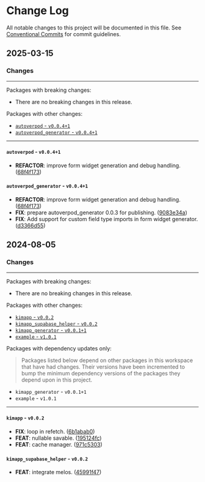 # Change Log

All notable changes to this project will be documented in this file.
See [Conventional Commits](https://conventionalcommits.org) for commit guidelines.

## 2025-03-15

### Changes

---

Packages with breaking changes:

 - There are no breaking changes in this release.

Packages with other changes:

 - [`autoverpod` - `v0.0.4+1`](#autoverpod---v0041)
 - [`autoverpod_generator` - `v0.0.4+1`](#autoverpod_generator---v0041)

---

#### `autoverpod` - `v0.0.4+1`

 - **REFACTOR**: improve form widget generation and debug handling. ([68f4f173](https://github.com/pckimlong/kimapp/commit/68f4f173c56e42fbd96d596bef6601a0af354035))

#### `autoverpod_generator` - `v0.0.4+1`

 - **REFACTOR**: improve form widget generation and debug handling. ([68f4f173](https://github.com/pckimlong/kimapp/commit/68f4f173c56e42fbd96d596bef6601a0af354035))
 - **FIX**: prepare autoverpod_generator 0.0.3 for publishing. ([9083e34a](https://github.com/pckimlong/kimapp/commit/9083e34a7d0ad5a3c2a323dc18fa7992e4240969))
 - **FIX**: Add support for custom field type imports in form widget generator. ([d3366d55](https://github.com/pckimlong/kimapp/commit/d3366d559f0c53437f06585148e10b1baf42232f))


## 2024-08-05

### Changes

---

Packages with breaking changes:

 - There are no breaking changes in this release.

Packages with other changes:

 - [`kimapp` - `v0.0.2`](#kimapp---v002)
 - [`kimapp_supabase_helper` - `v0.0.2`](#kimapp_supabase_helper---v002)
 - [`kimapp_generator` - `v0.0.1+1`](#kimapp_generator---v0011)
 - [`example` - `v1.0.1`](#example---v101)

Packages with dependency updates only:

> Packages listed below depend on other packages in this workspace that have had changes. Their versions have been incremented to bump the minimum dependency versions of the packages they depend upon in this project.

 - `kimapp_generator` - `v0.0.1+1`
 - `example` - `v1.0.1`

---

#### `kimapp` - `v0.0.2`

 - **FIX**: loop in refetch. ([6b1abab0](https://github.com/pckimlong/kimapp/commit/6b1abab0dcd243a06905ff9380759de9ae724f4c))
 - **FEAT**: nullable savable. ([195124fc](https://github.com/pckimlong/kimapp/commit/195124fc7168b228386273ea982841cfc96f4ed6))
 - **FEAT**: cache manager. ([971c5303](https://github.com/pckimlong/kimapp/commit/971c53037064dea57ab047b8da0d8cf256e241fe))

#### `kimapp_supabase_helper` - `v0.0.2`

 - **FEAT**: integrate melos. ([45991f47](https://github.com/pckimlong/kimapp/commit/45991f47b9fc328fcecdde6dc9eadc31472a3d9e))

